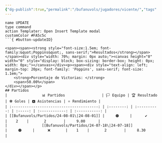```yaml
---
{"dg-publish":true,"permalink":"/bufanuvols/jugadores/vicente/","tags":["estadisticas"]}
---
```


```button
name UPDATE
type command
action Templater: Open Insert Template modal
customColor #FA5c5c
```{ #button-updateID}

<span><span><strong style="font-size:1.5em; font-family:&quot;Poppins&quot;, sans-serif;">Resultados</strong></span></span><div style="width: 70%; margin: 0px auto;"><canvas height="0" width="0" style="display: block; box-sizing: border-box; height: 0px; width: 0px;"></canvas></div><p><span><div style="text-align: left; margin-top: 20px; font-family: 'Poppins', sans-serif; font-size: 1.1em;">
	<strong>Porcentaje de Victorias: </strong>
	<span>50.00%</span>
</div></span></p>
## Partidos
|                📊 Partidos                 | 🏳️ Equipo | 🏆 Resultado | ⚽ Goles | 🅰 Asistencias | ⭐ Rendimiento |
| :----------------------------------------: | :--------: | :----------: | :-----: | :------------: | :-----------: |
| [[Bufanuvols/Partidos/24-08-01\|24-08-01]] |     🟠     |      ✔️      |    2    |       2        |     9.00      |
|                [[Bufanuvols/Partidos/24-07-18\|24-07-18]]                |     🟠     |      ❌       |    1    |       2        |     8.30      |
